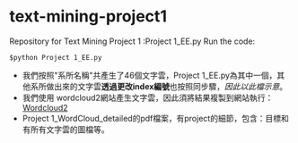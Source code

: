 # text-mining-project1


Repository for Text Mining Project 1 :Project 1_EE.py
Run the code:

```
$python Project 1_EE.py
```
+ 我們按照"系所名稱"共產生了46個文字雲，Project 1_EE.py為其中一個，其他系所做出來的文字雲**透過更改index編號**也按照同步驟，*因此以此檔示意*。
+ 我們使用 wordcloud2網站產生文字雲，因此須將結果複製到網站執行：[Wordcloud2](https://timdream.org/wordcloud2.js/#les-miz)
+ Project 1_WordCloud_detailed的pdf檔案，有project的細節，包含：目標和有所有文字雲的圖檔等。

